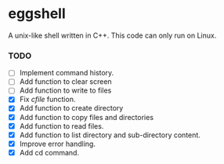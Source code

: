 # eggshell
A unix-like shell written in C++. This code can only run on Linux.

### TODO
- [ ] Implement command history.
- [ ] Add function to clear screen
- [ ] Add function to write to files
- [x] Fix _cfile_ function.
- [x] Add function to create directory
- [x] Add function to copy files and directories
- [x] Add function to read files.
- [x] Add function to list directory and sub-directory content.
- [x] Improve error handling.
- [x] Add cd command.
